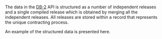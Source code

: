 The data in the [DB-2](https://public.mtender.gov.md/tenders) API is structured as a number of independent releases and a single compiled release which is obtained by merging all the independent releases. All releases are stored within a record that represents the unique contracting process.

An example of the structured data is presented here.
